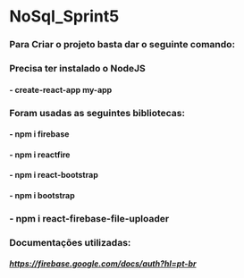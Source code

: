 # NoSql_Sprint5
### Para Criar o projeto basta dar o seguinte comando:
### Precisa ter instalado o NodeJS
#### - create-react-app my-app

### Foram usadas as seguintes bibliotecas:
#### - npm i firebase
#### - npm i reactfire
#### - npm i react-bootstrap
#### - npm i bootstrap
###  - npm i react-firebase-file-uploader

### Documentações utilizadas:
##### https://firebase.google.com/docs/auth?hl=pt-br

